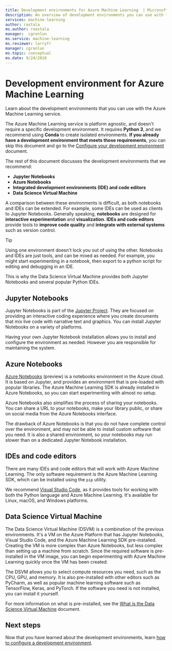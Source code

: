 ```yaml
---
title: Development environments for Azure Machine Learning  | Microsoft Docs
description: An overview of development environments you can use with the Azure Machine Learning service. Python 3 is the only requirement for your development environment, but we recommend also using Conda environments. For development tooling, we recommend Jupyter Notebooks, Azure Notebooks, and IDE/code editors.
services: machine-learning
author: rastala
ms.author: roastala
manager:  cgronlun
ms.service: machine-learning
ms.reviewer: larryfr
manager: cgronlun
ms.topic: conceptual
ms.date: 9/24/2018
---
```


# Development environment for Azure Machine Learning 

Learn about the development environments that you can use with the Azure Machine Learning service. 

The Azure Machine Learning service is platform agnostic, and doesn't require a specific development environment. It requires __Python 3__, and we recommend using __Conda__ to create isolated environments. __If you already have a development environment that meets those requirements__, you can skip this document and go to the [Configure your development environment](how-to-configure-environment.md) document.

The rest of this document discusses the development environments that we recommend:

* __Jupyter Notebooks__
* __Azure Notebooks__
* __Integrated development environments (IDE) and code editors__
* __Data Science Virtual Machine__

A comparison between these environments is difficult, as both notebooks and IDEs can be extended. For example, some IDEs can be used as clients to Jupyter Notebooks. Generally speaking, __notebooks__ are designed for __interactive experimentation__ and __visualization__. __IDEs and code editors__ provide tools to __improve code quality__ and __integrate with external systems__ such as version control.

> [!TIP]
> Using one environment doesn't lock you out of using the other. Notebooks and IDEs are just tools, and can be mixed as needed. For example, you might start experimenting in a notebook, then export to a python script for editing and debugging in an IDE.
>
> This is why the Data Science Virtual Machine provides both Jupyter Notebooks and several popular Python IDEs.

## Jupyter Notebooks

Jupyter Notebooks is part of the [Jupyter Project](https://jupyter.org/). They are focused on providing an interactive coding experience where you create documents that mix live code with narrative text and graphics. You can install Jupyter Notebooks on a variety of platforms.

Having your own Jupyter Notebook installation allows you to install and configure the environment as needed. However you are responsible for maintaining the system.

## Azure Notebooks

[Azure Notebooks](https://notebooks.azure.com) (preview) is a notebooks environment in the Azure cloud. It is based on Jupyter, and provides an environment that is pre-loaded with popular libraries. The Azure Machine Learning SDK is already installed in Azure Notebooks, so you can start experimenting with almost no setup.

Azure Notebooks also simplifies the process of sharing your notebooks. You can share a URL to your notebooks, make your library public, or share on social media from the Azure Notebooks interface.

The drawback of Azure Notebooks is that you do not have complete control over the environment, and may not be able to install custom software that you need. It is also a shared environment, so your notebooks may run slower than on a dedicated Jupyter Notebook installation.

## IDEs and code editors

There are many IDEs and code editors that will work with Azure Machine Learning. The only software requirement is the Azure Machine Learning SDK, which can be installed using the `pip` utility.

We recommend [Visual Studio Code](https://code.visualstudio.com/), as it provides tools for working with both the Python language and Azure Machine Learning. It's available for Linux, macOS, and Windows platforms.

## Data Science Virtual Machine

The Data Science Virtual Machine (DSVM) is a combination of the previous environments. It's a VM on the Azure Platform that has Jupyter Notebooks, Visual Studio Code, and the Azure Machine Learning SDK pre-installed. Creating the VM is more complex than Azure Notebooks, but less complex than setting up a machine from scratch. Since the required software is pre-installed in the VM image, you can begin experimenting with Azure Machine Learning quickly once the VM has been created.

The DSVM allows you to select compute resources you need, such as the CPU, GPU, and memory. It is also pre-installed with other editors such as PyCharm, as well as popular machine learning software such as TensorFlow, Keras, and PyTorch. If the software you need is not installed, you can install it yourself.

For more information on what is pre-installed, see the [What is the Data Science Virtual Machine](../data-science-virtual-machine/overview.md) document.

## Next steps

Now that you have learned about the development environments, learn [how to configure a development environment](how-to-configure-environment.md).

